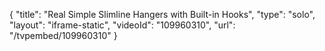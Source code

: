 {
    "title": "Real Simple Slimline Hangers with Built-in Hooks",
    "type": "solo",
    "layout": "iframe-static",
    "videoId": "109960310",
    "url": "\/tvpembed\/109960310"
}